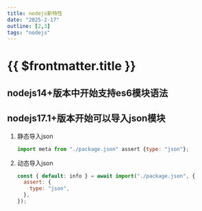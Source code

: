 ```yaml
---
title: nodejs新特性
date: "2025-2-17"
outline: [2,3]
tags: "nodejs"
---
```


# {{ $frontmatter.title }}

## nodejs14+版本中开始支持es6模块语法

## nodejs17.1+版本开始可以导入json模块

1. 静态导入json

    ```js
    import meta from "./package.json" assert {type: "json"};
    ```
    
2. 动态导入json
    ```js
    const { default: info } = await import("./package.json", {
      assert: {
        type: "json",
      },
    });
    ```